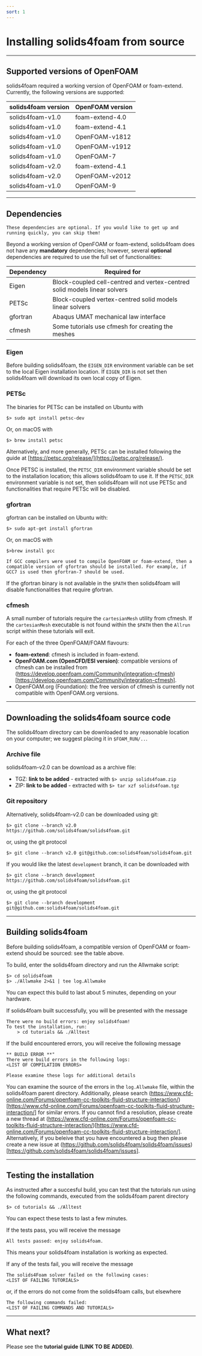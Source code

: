 ```yaml
---
sort: 1
---
```


# Installing solids4foam from source

---

## Supported versions of OpenFOAM

solids4foam required a working version of OpenFOAM or foam-extend. Currently, the following versions are supported:

| solids4foam version | OpenFOAM version  |
| ------- | -------- |
| solids4foam-v1.0 | foam-extend-4.0 |
| solids4foam-v1.0 | foam-extend-4.1 |
| solids4foam-v1.0 | OpenFOAM-v1812 |
| solids4foam-v1.0 | OpenFOAM-v1912 |
| solids4foam-v1.0 | OpenFOAM-7 |
| solids4foam-v2.0 | foam-extend-4.1 |
| solids4foam-v2.0 | OpenFOAM-v2012 |
| solids4foam-v1.0 | OpenFOAM-9 |

---

## Dependencies

```tip
These dependencies are optional. If you would like to get up and running quickly, you can skip them!
```
Beyond a working version of OpenFOAM or foam-extend, solids4foam does not have any **mandatory** dependencies; however, several **optional** dependencies are required to use the full set of functionalities:

| Dependency  | Required for  |
| ------- | -------- |
| Eigen | Block-coupled cell-centred and vertex-centred solid models linear solvers |
| PETSc | Block-coupled vertex-centred solid models linear solvers |
| gfortran | Abaqus UMAT mechanical law interface |
| cfmesh | Some tutorials use cfmesh for creating the meshes |

### Eigen

Before building solids4foam, the `EIGEN_DIR` environment variable can be set to the local Eigen installation location. If `EIGEN_DIR` is not set then solids4foam will download its own local copy of Eigen.

### PETSc

The binaries for PETSc can be installed on Ubuntu with
```
$> sudo apt install petsc-dev
```
Or, on macOS with
```
$> brew install petsc
```
Alternatively, and more generally, PETSc can be installed following the guide at
[https://petsc.org/release/](https://petsc.org/release/).

Once PETSC is installed, the `PETSC_DIR` environment variable should be set to
the installation location; this allows solids4foam to use it.
If the `PETSC_DIR` environment variable is not set, then solids4foam will not
use PETSc and functionalities that require PETSc will be disabled.

### gfortran

gfortran can be installed on Ubuntu with:
```
$> sudo apt-get install gfortran
```
Or, on macOS with
```
$>brew install gcc
```
```warning
If GCC compilers were used to compile OpenFOAM or foam-extend, then a compatible version of gfortran should be installed. For example, if GCC7 is used then gfortran-7 should be used.
```

If the gfortran binary is not available in the `$PATH` then solids4foam will disable functionalities that require gfortran.

### cfmesh

A small number of tutorials require the `cartesianMesh` utility from cfmesh. If the `cartesianMesh` executable is not found within the `$PATH` then the `Allrun` script within these tutorials will exit.

For each of the three OpenFOAM/FOAM flavours:
- **foam-extend**: cfmesh is included in foam-extend.
- **OpenFOAM.com (OpenCFD/ESI version)**: compatible versions of cfmesh can be installed from (https://develop.openfoam.com/Community/integration-cfmesh)[https://develop.openfoam.com/Community/integration-cfmesh].
- OpenFOAM.org (Foundation): the free version of cfmesh is currently not compatible with OpenFOAM.org versions.

---

## Downloading the solids4foam source code

The solids4foam directory can be downloaded to any reasonable location on your computer; we suggest placing it in `$FOAM_RUN/..`.

### Archive file
solids4foam-v2.0 can be download as a archive file:
- TGZ: **link to be added** - extracted with `$> unzip solids4foam.zip`
- ZIP: **link to be added** - extracted with `$> tar xzf solids4foam.tgz`


### Git repository
Alternatively, solids4foam-v2.0 can be downloaded using git:
```
$> git clone --branch v2.0 https://github.com/solids4foam/solids4foam.git
```
or, using the git protocol
```
$> git clone --branch v2.0 git@github.com:solids4foam/solids4foam.git
```

If you would like the latest `development` branch, it can be downloaded with
```
$> git clone --branch development https://github.com/solids4foam/solids4foam.git
```
or, using the git protocol
```
$> git clone --branch development git@github.com:solids4foam/solids4foam.git
```

---

## Building solids4foam

Before building solids4foam, a compatible version of OpenFOAM or foam-extend should be sourced: see the table above.

To build, enter the solids4foam directory and run the Allwmake script:
```
$> cd solids4foam
$> ./Allwmake 2>&1 | tee log.Allwmake
```

You can expect this build to last about 5 minutes, depending on your hardware.

If solids4foam built successfully, you will be presented with the message
```
There were no build errors: enjoy solids4foam!
To test the installation, run:
    > cd tutorials && ./Alltest
```

If the build encountered errors, you will receive the following message
```
** BUILD ERROR **"
There were build errors in the following logs:
<LIST OF COMPILATION ERRORS>

Please examine these logs for additional details
```

You can examine the source of the errors in the `log.Allwmake` file, within the solids4foam parent directory. Additionally, please search (https://www.cfd-online.com/Forums/openfoam-cc-toolkits-fluid-structure-interaction/)[https://www.cfd-online.com/Forums/openfoam-cc-toolkits-fluid-structure-interaction/] for similar errors. If you cannot find a resolution, please create a new thread at (https://www.cfd-online.com/Forums/openfoam-cc-toolkits-fluid-structure-interaction/)[https://www.cfd-online.com/Forums/openfoam-cc-toolkits-fluid-structure-interaction/]. Alternatively, if you beleive that you have encountered a bug then please create a new issue at (https://github.com/solids4foam/solids4foam/issues)[https://github.com/solids4foam/solids4foam/issues].

---

## Testing the installation

As instructed after a succesful build, you can test that the tutorials run using the following commands, executed from the solids4foam parent directory
```
$> cd tutorials && ./Alltest
```

You can expect these tests to last a few minutes.

If the tests pass, you will receive the message
```
All tests passed: enjoy solids4foam.
```
This means your solids4foam installation is working as expected.

If any of the tests fail, you will receive the message
```
The solids4Foam solver failed on the following cases:
<LIST OF FAILING TUTORIALS>
```
or, if the errors do not come from the solids4foam calls, but elsewhere
```
The following commands failed:
<LIST OF FAILING COMMANDS AND TUTORIALS>
```

---

## What next?

Please see the **tutorial guide (LINK TO BE ADDED)**.